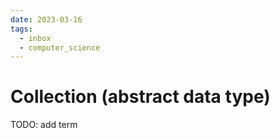 ```yaml
---
date: 2023-03-16
tags:
  - inbox
  - computer_science
---
```


# Collection (abstract data type)

TODO: add term
